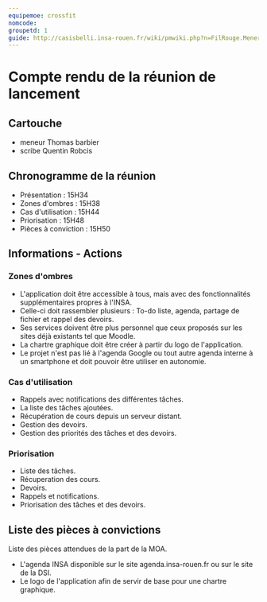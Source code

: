 ```yaml
---
equipemoe: crossfit
nomcode: 
groupetd: 1
guide: http://casisbelli.insa-rouen.fr/wiki/pmwiki.php?n=FilRouge.MenerReunionLancement
---
```


# Compte rendu de la réunion de lancement

## Cartouche
 - meneur Thomas barbier
 - scribe Quentin Robcis

## Chronogramme de la réunion
- Présentation : 15H34
- Zones d'ombres : 15H38
- Cas d'utilisation : 15H44
- Priorisation : 15H48
- Pièces à conviction : 15H50
## Informations - Actions

### Zones d'ombres 
* L'application doit être accessible à tous, mais avec des fonctionnalités supplémentaires propres à l'INSA.
* Celle-ci doit rassembler plusieurs : To-do liste, agenda, partage de fichier et rappel des devoirs.
* Ses services doivent être plus personnel que ceux proposés sur les sites déjà existants tel que Moodle.
* La chartre graphique doit être créer à partir du logo de l'application.
* Le projet n'est pas lié à l'agenda Google ou tout autre agenda interne à un smartphone et doit pouvoir être utiliser en autonomie. 

### Cas d'utilisation
* Rappels avec notifications des différentes tâches.
* La liste des tâches ajoutées.
* Récupération de cours depuis un serveur distant.
* Gestion des devoirs.
* Gestion des priorités des tâches et des devoirs.

### Priorisation
- Liste des tâches.
- Récuperation des cours.
- Devoirs.
- Rappels et notifications.
- Priorisation des tâches et des devoirs.

## Liste des pièces à convictions
Liste des pièces attendues de la part de la MOA.
- L'agenda INSA disponible sur le site agenda.insa-rouen.fr ou sur le site de la DSI.
- Le logo de l'application afin de servir de base pour une chartre graphique.
